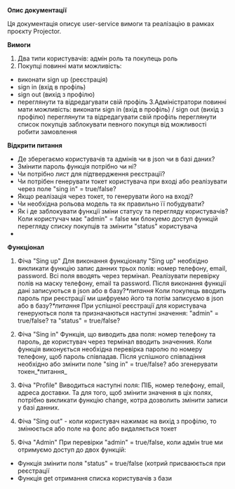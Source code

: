 **Опис документації**

Ця документація описує user-service вимоги та реалізацію в рамках проєкту Projector.

**Вимоги**
1. Два типи користувачів: адмін роль та покупець роль
2. Покупці повинні мати можливість: 
  - виконати sign up (реєстрація)
  - sign in (вхід в профіль)
  - sign out (вихід з профілю)
  - переглянути та відредагувати свій профіль
3.Адміністратори повинні мати можливість:
виконати sign in (вхід в профіль) / sign out (вихід з профілю)
переглянути та відредагувати свій профіль
переглянути список покупців
заблокувати певного покупця від можливості робити замовлення

**Відкрити питання**
- Де зберегаємо користувачів та адмінів чи в json чи в базі даних?
- Змінити пароль функція потрібно чи ні? 
- Чи потрібно лист для підтвердження реєстрації?
- Чи потрібен генерувати токет користувача при вході або реалізувати через поле "sing in" = true/false?
- Якщо реалізація через токет, то генерувати його на вході?
- Чи необхідна рольова модель та як правильно її побудувати?
- Як і де заблокувати функції зміни статусу та перегляду користувачів? Коли користучач має "admin" = false ми блокуемо доступ функцій перегляду списку покупців та змінити "status" користувача
- 
**Функціонал**
1. Фіча "Sing up"
Для виконання функціоналу "Sing up" необхідно викликати функцію запис данних трьох полів: номер телефону, email, password. Всі поля вводять через термінал. Реалізувати перевірку полів на маску телефону, email та password. 
Після виконання функції дані записуються в json або в базу?_*питання_
Коли покупець вводить пароль при реєстрації ми шифруемо його та потім записуємо в json або в базу?_*питання_
При успішної реєстрації для користувача генеруються поля та призначаються наступні значення: "admin" = true/false? та "status" = true/false?

3. Фіча "Sing in"
Функція, що виводить два поля: номер телефону та пароль, де користувач через термінал вводить значенния. Коли функція виконується необхідна перевірка паролю по номеру телефону, щоб пароль співпадав. 
Після успішного співпадіння необхідно або змінити поле "sing in" = true/false? або згенерувати токен_*питання_

3. Фіча "Profile"
Виводиться наступні поля: ПІБ, номер телефону, email, адреса доставки. Та для того, щоб змінити значення в ціх полях, потрібно викликати функцію change, котра дозволить змінити записи у базі данних.
5. Фіча "Sing out" - коли користувач нажимає на вихід з профілю, то змінюється або поле на фолс або видаляється токет 

6. Фіча "Admin"
При перевірки "admin" = true/false, коли адмін true ми отримуємо доступ до двох функцій:
- Функція змінити поля "status" = true/false (котрий присваюється при реєстрації
- Функція get отримання списка користувачів з бази



